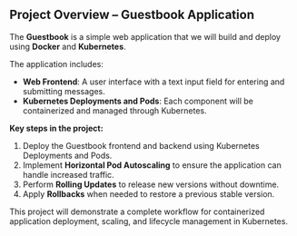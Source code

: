 ## Project Overview – Guestbook Application

The **Guestbook** is a simple web application that we will build and deploy using **Docker** and **Kubernetes**.  

The application includes:  
- **Web Frontend**: A user interface with a text input field for entering and submitting messages.  
- **Kubernetes Deployments and Pods**: Each component will be containerized and managed through Kubernetes.  

**Key steps in the project:**  
1. Deploy the Guestbook frontend and backend using Kubernetes Deployments and Pods.  
2. Implement **Horizontal Pod Autoscaling** to ensure the application can handle increased traffic.  
3. Perform **Rolling Updates** to release new versions without downtime.  
4. Apply **Rollbacks** when needed to restore a previous stable version.  

This project will demonstrate a complete workflow for containerized application deployment, scaling, and lifecycle management in Kubernetes.
